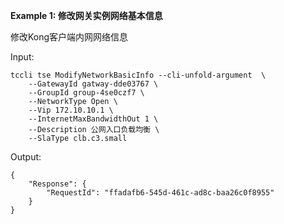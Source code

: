 **Example 1: 修改网关实例网络基本信息**

修改Kong客户端内网网络信息

Input: 

```
tccli tse ModifyNetworkBasicInfo --cli-unfold-argument  \
    --GatewayId gatway-dde03767 \
    --GroupId group-4se0czf7 \
    --NetworkType Open \
    --Vip 172.10.10.1 \
    --InternetMaxBandwidthOut 1 \
    --Description 公网入口负载均衡 \
    --SlaType clb.c3.small
```

Output: 
```
{
    "Response": {
        "RequestId": "ffadafb6-545d-461c-ad8c-baa26c0f8955"
    }
}
```

